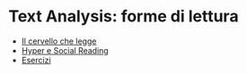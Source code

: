 # Text Analysis: forme di lettura



* [Il cervello che legge](close-reading.md)
* [Hyper e Social Reading](prism-part-one.md)
* [Esercizi](exercises.md)
